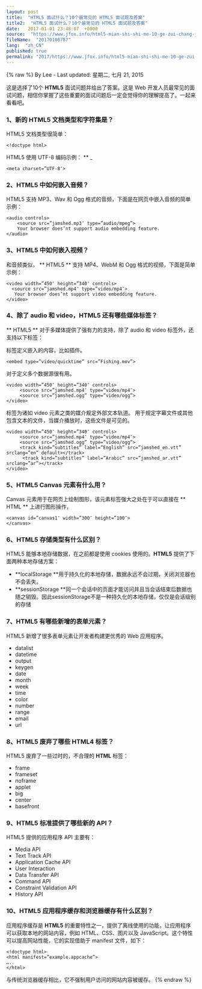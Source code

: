 ```yaml
---
layout: post
title:  "HTML5 面试什么？10个最常见的 HTML5 面试题及答案"
title2:  "HTML5 面试什么？10个最常见的 HTML5 面试题及答案"
date:   2017-01-01 23:48:07  +0800
source:  "https://www.jfox.info/html5-mian-shi-shi-me-10-ge-zui-chang-jian-de-html5-mian-shi-ti-ji-da-an.html"
fileName:  "20170100787"
lang:  "zh_CN"
published: true
permalink: "2017/https://www.jfox.info/html5-mian-shi-shi-me-10-ge-zui-chang-jian-de-html5-mian-shi-ti-ji-da-an.html"
---
```

{% raw %}
By Lee - Last updated: 星期二, 七月 21, 2015

这是选择了10个 **HTML5** 面试问题并给出了答案。这是 Web 开发人员最常见的面试问题，相信你掌握了这些重要的面试问题后一定会觉得你的理解提高了。一起来看看吧。

### 1、新的 HTML5 文档类型和字符集是？

HTML5 文档类型很简单：

    <!doctype html>
    

HTML5 使用 UTF-8 编码示例： ** _

    <meta charset=”UTF-8″>
    

### 2、HTML5 中如何嵌入音频？

HTML5 支持 MP3、Wav 和 Ogg 格式的音频，下面是在网页中嵌入音频的简单示例：

    <audio controls>
        <source src=”jamshed.mp3″ type=”audio/mpeg”>
        Your browser does’nt support audio embedding feature.
    </audio>
    

### 3、HTML5 中如何嵌入视频？

和音频类似， ** HTML5 ** 支持 MP4、WebM 和 Ogg 格式的视频，下面是简单示例：

    <video width=”450″ height=”340″ controls>
      <source src=”jamshed.mp4″ type=”video/mp4″>
       Your browser does’nt support video embedding feature.
    </video>
    

### 4、除了 audio 和 video，HTML5 还有哪些媒体标签？

** HTML5 ** 对于多媒体提供了强有力的支持，除了 audio 和 video 标签外，还支持以下标签：

<embed> 标签定义嵌入的内容，比如插件。

    <embed type=”video/quicktime” src=”Fishing.mov”>
    

<source> 对于定义多个数据源很有用。

    <video width=”450″ height=”340″ controls>
         <source src=”jamshed.mp4″ type=”video/mp4″>
         <source src=”jamshed.ogg” type=”video/ogg”>
    </video>
    

<track> 标签为诸如 video 元素之类的媒介规定外部文本轨道。 用于规定字幕文件或其他包含文本的文件，当媒介播放时，这些文件是可见的。

    <video width=”450″ height=”340″ controls>
         <source src=”jamshed.mp4″ type=”video/mp4″>
         <source src=”jamshed.ogg” type=”video/ogg”>
         <track kind=”subtitles” label=”English” src=”jamshed_en.vtt” srclang=”en” default></track>
          <track kind=”subtitles” label=”Arabic” src=”jamshed_ar.vtt” srclang=”ar”></track>
    </video>
    

### 5、HTML5 Canvas 元素有什么用？

Canvas 元素用于在网页上绘制图形，该元素标签强大之处在于可以直接在 ** HTML ** 上进行图形操作，

    <canvas id=”canvas1″ width=”300″ height=”100″>
    </canvas>

### 6、HTML5 存储类型有什么区别？

HTML5 能够本地存储数据，在之前都是使用 cookies 使用的。**HTML5** 提供了下面两种本地存储方案：

- **localStorage **用于持久化的本地存储，数据永远不会过期，关闭浏览器也不会丢失。
- **sessionStorage **同一个会话中的页面才能访问并且当会话结束后数据也随之销毁。因此sessionStorage不是一种持久化的本地存储，仅仅是会话级别的存储

### 7、HTML5 有哪些新增的表单元素？

HTML5 新增了很多表单元素让开发者构建更优秀的 Web 应用程序。

- datalist
- datetime
- output
- keygen 
- date 
- month 
- week
- time
- color
- number 
- range 
- email 
- url

### 8、HTML5 废弃了哪些 HTML4 标签？

HTML5 废弃了一些过时的，不合理的 **HTML** 标签：

- frame
- frameset
- noframe
- applet
- big
- center
- basefront

### 9、HTML5 标准提供了哪些新的 API？

HTML5 提供的应用程序 API 主要有：

- Media API
- Text Track API
- Application Cache API
- User Interaction
- Data Transfer API
- Command API
- Constraint Validation API
- History API

### 10、HTML5 应用程序缓存和浏览器缓存有什么区别？

应用程序缓存是 **HTML5** 的重要特性之一，提供了离线使用的功能，让应用程序可以获取本地的网站内容，例如 HTML、CSS、图片以及 JavaScript。这个特性可以提高网站性能，它的实现借助于 manifest 文件，如下：

    <!doctype html>
    <html manifest=”example.appcache”>
    …..
    </html>
    

与传统浏览器缓存相比，它不强制用户访问的网站内容被缓存。
{% endraw %}